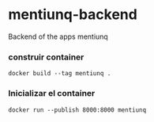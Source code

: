 # mentiunq-backend
Backend of the apps mentiunq 

### construir container
`docker build --tag mentiunq .`
### Inicializar el container
`docker run --publish 8000:8000 mentiunq`